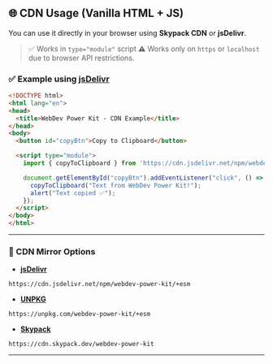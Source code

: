 
## 🌐 CDN Usage (Vanilla HTML + JS)

You can use it directly in your browser using **Skypack CDN** or **jsDelivr**.

> ✅ Works in `type="module"` script
> ⚠️ Works only on `https` or `localhost` due to browser API restrictions.

### ✅ Example using **[jsDelivr](https://cdn.jsdelivr.net/npm/webdev-power-kit/+esm)**

```html
<!DOCTYPE html>
<html lang="en">
<head>
  <title>WebDev Power Kit - CDN Example</title>
</head>
<body>
  <button id="copyBtn">Copy to Clipboard</button>

  <script type="module">
    import { copyToClipboard } from 'https://cdn.jsdelivr.net/npm/webdev-power-kit/+esm';

    document.getElementById("copyBtn").addEventListener("click", () => {
      copyToClipboard("Text from WebDev Power Kit!");
      alert("Text copied ✅");
    });
  </script>
</body>
</html>
```

---

### 🔁 CDN Mirror Options

- **[jsDelivr](https://cdn.jsdelivr.net/npm/webdev-power-kit/+esm)**
```url
https://cdn.jsdelivr.net/npm/webdev-power-kit/+esm
```

- **[UNPKG](https://unpkg.com/webdev-power-kit/+esm)**
```url
https://unpkg.com/webdev-power-kit/+esm
```

- **[Skypack](https://cdn.skypack.dev/webdev-power-kit)**
```url
https://cdn.skypack.dev/webdev-power-kit
```

---

